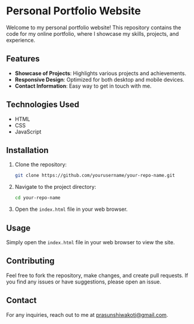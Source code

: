# Personal Portfolio Website

Welcome to my personal portfolio website! This repository contains the code for my online portfolio, where I showcase my skills, projects, and experience.

## Features

- **Showcase of Projects**: Highlights various projects and achievements.
- **Responsive Design**: Optimized for both desktop and mobile devices.
- **Contact Information**: Easy way to get in touch with me.

## Technologies Used

- HTML
- CSS
- JavaScript

## Installation

1. Clone the repository:
   ```bash
   git clone https://github.com/yourusername/your-repo-name.git
   ```
2. Navigate to the project directory:
   ```bash
   cd your-repo-name
   ```
3. Open the `index.html` file in your web browser.

## Usage

Simply open the `index.html` file in your web browser to view the site.

## Contributing

Feel free to fork the repository, make changes, and create pull requests. If you find any issues or have suggestions, please open an issue.

## Contact

For any inquiries, reach out to me at prasunshiwakoti@gmail.com.
